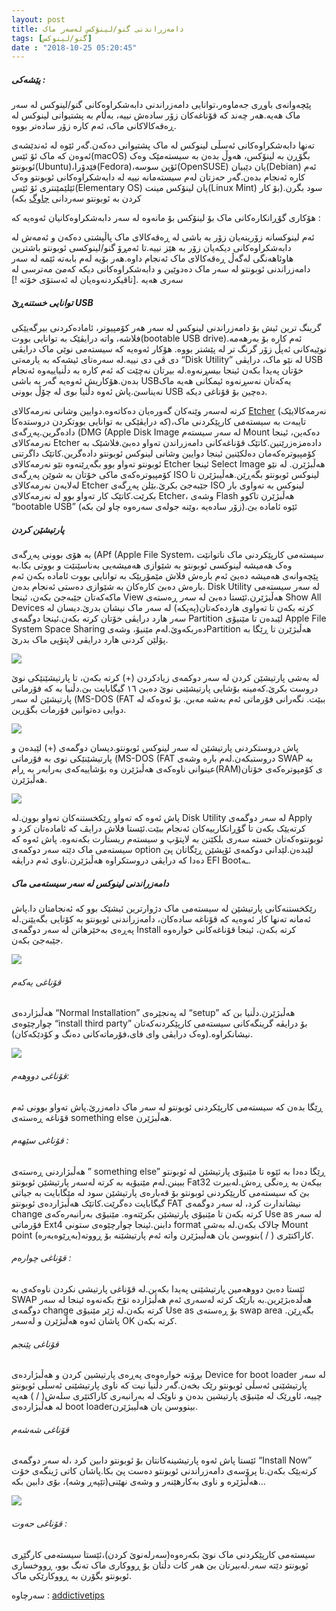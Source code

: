 ```yaml
---
layout: post
title: دامەزراندنی گنو/لینۆکس لەسەر ماک
tags: [گنو/لینوکس]
date : "2018-10-25 05:20:45"
---
```


##### پێشەکی :

پێچەوانەی باوڕی جەماوەر،توانایی دامەزراندنی دابەشکراوەکانی گنو/لینوکس لە سەر ماک هەیە.هەر چەند کە قۆناغەکان زۆر سادەش نییە، بەڵام بە پشتیوانی لینوکس لە ڕەقەکالاکانی ماک، ئەم کارە زۆر سادەتر بووە.

تەنها دابەشکراوەکانی ئەسڵی لینوکس لە ماک پشتیوانی دەکەن.گەر ئێوە لە ئەندێشەی ئەوەن کە ماک ئۆ ئێس(macOS) بگۆڕن بە لینۆکس، هەوڵ بدەن بە سیستەمێک وەک ئوبونتو(Ubuntu)،فێدۆرا(Fedora)،ئۆپن سوسە(OpenSUSE) یان دێبیان(Debian) ئەم کارە ئەنجام بدەن.گەر حەزتان لەم سیستەمانە نییە لە دابەشکراوەکانی ئوبونتو وەک ئێلێمێنتری ئۆ ئێس(Elementary OS) یان لینۆکس مینت(Linux Mint) سود بگرن.(بۆ کار کردن بە ئوبونتو سەردانی [چاوگ](http://chawg.org/wiki/Ubuntu) بکە)

هۆکاری گۆڕانکارەکانی ماک بۆ لینۆکس بۆ مانەوە لە سەر دابەشکراوەکانیان ئەوەیە کە :

ئەم لینوکسانە زۆرینەیان زۆر بە باشی لە ڕەقەکالای ماک پاڵپشتی دەکەن و ئەمەش لە دابەشکراوەکانی دیکەیان زۆر بە هێز نییە.تا ئەمڕۆ گنو/لینوکسی ئوبونتو باشترین هاوئاهەنگی لەگەڵ ڕەقەکالای ماک ئەنجام داوە.هەر بۆیە لەم بابەتە ئێمە لە سەر دامەزراندنی ئوبونتو لە سەر ماک دەدوێین و دابەشکراوەکانی دیکە کەمێ مەترسی لە سەری هەیە .[تاقیکردنەوەیان لە ئەستۆی خۆتە !]

##### توانایی خستنه‌ڕێ USB

گرینگ ترین ئیش بۆ دامەزراندنی لینوکس لە سەر هەر کۆمپیوتر، ئامادەکردنی بیرگەیێکی فلاشە، واتە درایڤێک بە توانایی بووت(bootable USB drive).ئەم کارە بۆ بەرهەمە نوێیەکانی ئەپڵ زۆر گرنگ تر لە پێشتر بووە. هۆکار ئەوەیە کە سیستەمی نوێی ماک درایڤی دی ڤی دی نییە.لە سەرەتای ئیشەکە بە یارمەتی “Disk Utility” لە نێو ماک، درایڤی USB خۆتان پەیدا بکەن ئینجا بیسڕنەوە.لە بیرتان نەچێت کە ئەم کارە بە دڵنیاییەوە ئەنجام بدەن.هۆکاریش ئەوەیە گەر بە باشی USBیەکەتان نەسڕنەوە ئیمکانی هەیە ماک نەیناسێ.پاش ئەوە دڵنیا بوی لە چۆڵ بوونی USB دەچین بۆ قۆناغی دیکە.

کرتە لەسەر وێنەکان گەورەیان دەکاتەوە.دوایین وشانی نەرمەکالای [Etcher](https://etcher.io/) (نەرمەکالایێک کە درایڤێکی بە توانایی بووتکردن دروستدەکا)،تایبەت بە سیستەمی کارپێکردنی ماک دادەگرین.پەڕگەی (DMG (Apple Disk Image لە سەر سیستەم Mount دەکەین، ئینجا نەرمەکالای Etcher دادەمزەزرێنین.کاتێک قۆناغەکانی دامەزراندن تەواو دەبێ.فلاشێک بە کۆمپیوترەکەمان دەلکێنین ئینجا دوایین وشانی لینوکس ئوبونتو دادەگرین.کاتێک داگرتنی ئوبونتو تەواو بوو بگەڕێنەوە نێو نەرمەکالای Etcher ئینجا Select Image هەڵبژێرن.
لە نێو کۆمپیوترەکەی ماکی خۆتان بە شوێن پەڕگەی ISO لینوکس ئوبونتو بگەڕێن.هەڵیبژێرن تا لەلایەن نەرمەکالای Etcher جێبەجێ بکرێ.بێلن پەڕگەی ISO لینوکس بە تەواوی بار بکرێت.کاتێک کار تەواو بوو لە نەرمەکالای Etcher، وشەی Flash هەڵبژێرن تاکوو “bootable USB” ئێوە ئامادە بێ.(زۆر سادەیە ،وێنە جولەی سەرەوە چاو لێ بکە)

##### پارتیشێن کردن

بە هۆی بوونی پەڕگەی (APf (Apple File System، سیستەمی کارپێکردنی ماک ناتوانێت وەک هەمیشە لینوکسی ئوبونتو بە شێوازی هەمیشەیی بەناسێنێت و بووتی بکا.بە پێچەوانەی هەمیشە دەبێ ئەم بارەش فلاش مێمۆریێک بە توانایی بووت ئامادە بکەن ئەم بارەش دەبێ کارەکان بە شێوازی دەستی ئەنجام بدەن.
Disk Utility لە سەر سیستەمی ماکەکەتان جێبەجێ بکەن، ئینجا View هەڵبژێرن.ئێستا دەبێ لە سەر ڕەستەی Show All Devices کرتە بکەن تا تەواوی هاردەکەتان(پەپکە) لە سەر ماک نیشان بدرێ.دیسان لە سەر هارد درایڤی خۆتان کرتە بکەن.ئینجا دوگمەی Partition لێبدەن تا مێنیۆی Apple File System Space Sharing دەربکەوێ.لەم مێنیۆ، وشەیPartition هەڵبژێرن تا ڕێگا بە پۆلێن کردنی هارد درایڤی لاپتۆپی ماک بدرێ.

![](/gnulinux/images/00004-1.jpg)

لە بەشی پارتیشێن کردن لە سەر دوکمەی زیادکردن (+) کرتە بکەن، تا پارتیشێنێکی نوێ دروست بکرێ.کەمینە بۆشایی پارتیشێنی نوێ دەبێ ١٦ گیگابایت بێ.دڵنیا بە کە فۆرماتی پارتیشێن لە سەر (MS-DOS (FAT ببێت. نگەرانی فۆرماتی ئەم بەشە مەبن. بۆ ئەوەکە لە دوایی دەتوانین فۆرمات بگۆڕین.

![](/gnulinux/images/00004-2.jpg)

پاش دروستکردنی پارتیشێن لە سەر لینوکس ئوبونتو.دیسان دوگمەی (+) لێبدەن و پارتیشێنێکی نوی بە فۆرماتی (MS-DOS (FAT دروستبکەن.لەم بارە وشەی SWAP بە عینوانی ناوەکەی هەڵبژێرن وە بۆشاییەکەی بەرابەر بە ڕام(RAM)ی کۆمپوترەکەی خۆتان هەڵبژێرن.

![](/gnulinux/images/00004-3.jpg)

پاش ئەوە کە تەواو ڕێکخستنەکان تەواو بوون.لە Disk Utility لە سەر دوگمەی Apply کرتەیێک بکەن تا گۆڕانکارییەکان ئەنجام ببێت.ئێستا فلاش درایڤ کە ئامادەتان کرد و ئوبونتوەکەتان خستە سەری بلکێنن بە لاپتۆپ و سیستەم ریستارت بکەنەوە. پاش ئەوە کە سیستەمی ماک دێتە سەر دوکمەی option لێبدەن.لێدانی دوکمەی ئۆپشێن ڕێگاتان پێ دەدا کە درایڤی دروستکراوە هەڵبژێرن.ناوی ئەم درایڤە EFI Bootـە.

##### دامەزراندنی لینوکس لە سەر سیستەمی ماک

رێکخستنەکانی پارتیشێن لە سیستەمی ماک دژوارترین ئیشێک بوو کە ئەنجامتان دا.پاش ئەمانە تەنها کار ئەوەیە کە قۆناغە سادەکان، دامەزراندنی ئوبونتو بە کۆتایی بگەیێنن.لە پەڕەی بەخێرهاتن لە سەر دوگمەی Install کرتە بکەن، ئینجا قۆناغەکانی خوارەوە جێبەجێ بکەن.

![](/gnulinux/images/00004-4.jpg)

###### قۆناغی یەکەم

هەڵبژاردەی “Normal Installation” لە پەنجێرەی “setup” هەڵبژێرن.دڵنیا بن کە چوارچێوەی “install third party” بۆ درایڤە گرینگەکانی سیستەمی کارپێکردنەکەتان نیشانکراوە.(وەک درایڤی وای فای،فۆرماتەکانی دەنگ و کۆدێکەکان).

![](/gnulinux/images/00004-5.jpg)

###### قۆناغی دووهەم:

ڕێگا بدەن کە سیستەمی کارپێکردنی ئوبونتو لە سەر ماک دامەزرێ.پاش تەواو بوونی ئەم قۆناغە ڕەستەی
something else هەڵبژێرن.

###### قۆناغی سێهەم :

هەڵبژاردنی ڕەستەی ” something else” ڕێگا دەدا بە ئێوە تا مێنیۆی پارتیشێن لە ئوبونتو ببینن.لەم مێنیۆیە بە کرتە لەسەر پارتیشێن ئوبونتو Fat32 بیکەن بە ڕەنگی ڕەش.لەبیرت بێ کە سیستەمی کارپێکردنی ئوبونتو بۆ قەبارەی پارتیشێن سود لە مێگابایت بە جیاتی گیگابایت دەگرێت.کاتێک هەڵبژاردەی ئوبونتو FAT نیشاندارت کرد، لە سەر دوگمەی change کرتە بکەن تا مێنیۆی پارتیشێن بکرێتەوە. مێنیۆی بەرانبەرەکەی Use as لە سەر فۆرماتی Ext4 دابنن.ئینجا چوارچێوەی ستونی format چالاک بکەن.لە بەشی Mount point کاراکتێری ( / )بنووسن یان هەڵیبژێرن واتە ئەم پارتیشێنە بۆ ڕووتە(بەڕێوەبەرە).

###### قۆناغی چوارەم :

ئێستا دەبێ دووهەمین پارتیشێنی پەیدا بکەین.لە قۆناغی پارتیشی نکردن ناوەکەی بە SWAP هەڵدەبژێرین.بە بارێک کرتە لەسەری ئەم هەڵبژاردە تۆخ بکەنەوە ئینجا لە سەر دوگمەی change کرتە بکەن.لە ژێر مێنیۆی Use as بۆ ڕەستەی swap area بگەڕێن. پاشان ئەوە هەڵبژێرن و لەسەر OK کرتە بکەن.

###### قۆناغی پێنجم

بڕۆنە خوارەوەی پەڕەی پارتیشین کردن و هەڵبژاردەی Device for boot loader لە سەر پارتیشێنی ئەسڵی ئوبونتو رێک بخەن.گەر دڵنیا نیت کە ناوی پارتیشێنی ئەسڵی ئوبونتو چییە، ئاوڕێک لە مێنیۆی پارتیشین بدەن و ناوێک لە بەرانبەری کاراکتێری سلەش( / ) هەیە لە هەڵبژاردەی boot loaderبینووسن یان هەڵیبژێرن.

###### قۆناغی شەشەم

ئێستا پاش ئەوە پارتیشینەکانتان بۆ ئوبونتو دابین کرد ،لە سەر دوگمەی “Install Now” کرتەیێک بکەن.تا پرۆسەی دامەزراندنی ئوبونتو دەست پێ بکا.پاشان کاتی ژینگەی خۆت هەڵبژێرە و ناوی بەکارهێنەر و وشەی نهێنی(تێپەڕ وشە)، بۆی دابین بکە…

![](/gnulinux/images/00004-6.jpg)

###### قۆناغی حەوت :

سیستەمی کارپێکردنی ماک نوێ بکەرەوە(سەرلەنوێ کردن)،ئێستا سیستەمی کارگێڕی ئوبونتو دێتە سەر.لەبیرتان بێ هەر کات دڵتان بۆ ڕووکاری ماک تەنگ بوو، ڕووخساری ئوبونتو بگۆرن بە ڕووکارێکی ماک.



سەرچاوە : [addictivetips](https://www.addictivetips.com/ubuntu-linux-tips/install-linux-on-macos/) 


